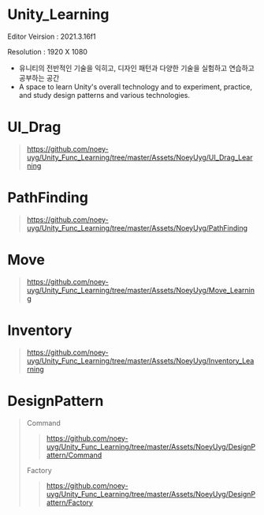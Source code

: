 # Unity_Learning
Editor Veirsion : 2021.3.16f1

Resolution : 1920 X 1080

- 유니티의 전반적인 기술을 익히고, 디자인 패턴과 다양한 기술을 실험하고 연습하고 공부하는 공간
- A space to learn Unity's overall technology and to experiment, practice, and study design patterns and various technologies.

# UI_Drag
> https://github.com/noey-uyg/Unity_Func_Learning/tree/master/Assets/NoeyUyg/UI_Drag_Learning
# PathFinding
> https://github.com/noey-uyg/Unity_Func_Learning/tree/master/Assets/NoeyUyg/PathFinding
# Move
> https://github.com/noey-uyg/Unity_Func_Learning/tree/master/Assets/NoeyUyg/Move_Learning
# Inventory
> https://github.com/noey-uyg/Unity_Func_Learning/tree/master/Assets/NoeyUyg/Inventory_Learning
# DesignPattern
> Command
> > https://github.com/noey-uyg/Unity_Func_Learning/tree/master/Assets/NoeyUyg/DesignPattern/Command
> > 
> Factory
> > https://github.com/noey-uyg/Unity_Func_Learning/tree/master/Assets/NoeyUyg/DesignPattern/Factory
